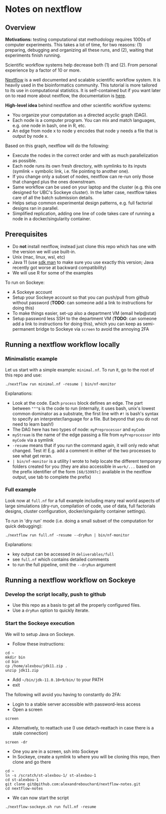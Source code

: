 # Notes on nextflow



## Overview

**Motivations:** testing computational stat methodology requires 1000s of computer experiments. This takes a lot of time, for two reasons:
(1) preparing, debugging and organizing all these runs, and (2), waiting that experiments finish running. 

Scientific workflow systems help decrease both (1) and (2). From personal experience by a factor of 10 or more. 

[Nextflow](https://www.nextflow.io/) is a well documented and scalable scientific workflow system. It is heavily used in the bioinformatics community. This tutorial is more tailored to its use in computational statistics. It is self-contained but if you want later on to read more about nextflow, the documentation is [here](https://www.nextflow.io/docs/latest/index.html).

**High-level idea** behind nextflow and other scientific workflow systems:

- You organize your computation as a directed acyclic graph (DAG). 
- Each node is a computer program. You can mix and match languages, e.g. one node in bash, one in R, etc. 
- An edge from node x to node y encodes that node y needs a file that is output by node x. 

Based on this graph, nextflow will do the following:

- Execute the nodes in the correct order and with as much parallelization as possible.
- Each node runs its own fresh directory, with symlinks to its inputs  (symlink = symbolic link, i.e. file pointing to another one). 
- If you change only a subset of nodes, nextflow can re-run only those that changed plus the ones downstream.
- Same workflow can be used on your laptop and the cluster (e.g. this one designed for UBC's Sockeye cluster). In the latter case, nextflow takes care of all the batch submission details.
- Helps setup common experimental design patterns, e.g. full factorial designs ran in parallel. 
- Simplified replication, adding one line of code takes care of running a node in a docker/singularity container. 

## Prerequisites

- Do **not** install nextflow, instead just clone this repo which has one with the version we will use built-in.
- Unix (mac, linux, wsl, etc)
- Java 11 (use [sdk man](https://sdkman.io/) to make sure you use exactly this version; Java recently got worse at backward compatibility)
- We will use R for some of the examples

To run on Sockeye:

- A Sockeye account
- Setup your Sockeye account so that you can push/pull from github without password (**TODO**: can someone add a link to instructions for doing this)
- To make things easier, set-up also a department VM (email help@stat)
- Setup password less SSH to the department VM (**TODO**: can someone add a link to instructions for doing this), which you can keep as semi-permanent bridge to Sockeye via ``screen`` to avoid the annoying 2FA



## Running a nextflow workflow locally

### Minimalistic example

Let us start with a simple example: ``minimal.nf``. To run it, go to the root of this repo and use:

```
./nextflow run minimal.nf -resume | bin/nf-monitor
```

Explanations:

- Look at the code. Each `process` block defines an edge. The part between `"""`s is the code to run (internally, it uses bash, unix's lowest common dominator as a substrate, the first line with `#!` is bash's syntax to specify an interpreter/language for a file. But beyond that you do not need to learn bash!)
- The DAG here has two types of node: `myPreprocessor` and `myCode`
- `myStream` is the name of the edge passing a file from `myPreprocessor` into `myCode` via a symlink
- `-resume` means that if you run the command again, it will only redo what changed. Test it! E.g. add a comment in either of the two processes to see what get reran.
- `| bin/nf-monitor` is a utility I wrote to help locate the different temporary folders created for you (they are also accessible in `work/...` based on the prefix identifier of the form `[60/53997c]` available in the nextflow output, use tab to complete the prefix)


### Full example

Look now at `full.nf` for a full example including many real world aspects of large simulations (dry-run, compilation of code, use of data, full factorials designs, cluster configuration, docker/singularity container settings). 

To run in 'dry run' mode (i.e. doing a small subset of the computation for quick debugging):

```
./nextflow run full.nf -resume --dryRun | bin/nf-monitor
```

Explanations:

- key output can be accessed in `deliverables/full`
- see `full.nf` which contains detailed comments
- to run the full pipeline, omit the `--dryRun` argument



## Running a nextflow workflow on Sockeye

### Develop the script locally, push to github

- Use this repo as a basis to get all the properly configured files. 
- Use a `dryRun` option to quickly iterate. 

### Start the Sockeye execution

We will to setup Java on Sockeye. 

- Follow these instructions:
```
cd ~
mkdir bin
cd bin
cp /home/alexbou/jdk11.zip .
unzip jdk11.zip
```
- Add `~/bin/jdk-11.0.10+9/bin/` to your PATH
- exit

The following will avoid you having to constantly do 2FA:

- Login to a stable server accessible with password-less access
- Open a screen 

```
screen
```

- Alternatively, to reattach use (I use detach-reattach in case there is a stale connection)

```
screen -dr 
```

- One you are in a screen, ssh into Sockeye
- In Sockeye, create a symlink to where you will be cloning this repo, then clone and go there

```
cd ~
ln -s /scratch/st-alexbou-1/ st-alexbou-1
cd st-alexbou-1
git clone git@github.com:alexandrebouchard/nextflow-notes.git
cd nextflow-notes
```
- We can now start the script

```
./nextflow-sockeye.sh run full.nf -resume 
```

